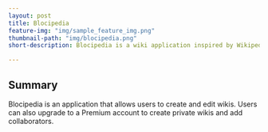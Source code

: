 ```yaml
---
layout: post
title: Blocipedia
feature-img: "img/sample_feature_img.png"
thumbnail-path: "img/blocipedia.png"
short-description: Blocipedia is a wiki application inspired by Wikipedia.

---
```

## Summary

Blocipedia is an application that allows users to create and edit wikis.  Users can also upgrade to a Premium account to create private wikis and add collaborators.
